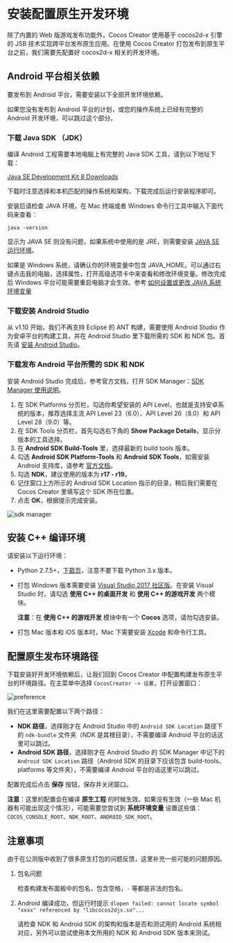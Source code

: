 # 安装配置原生开发环境

除了内置的 Web 版游戏发布功能外，Cocos Creator 使用基于 cocos2d-x 引擎的 JSB 技术实现跨平台发布原生应用。在使用 Cocos Creator 打包发布到原生平台之前，我们需要先配置好 cocos2d-x 相关的开发环境。

## Android 平台相关依赖

要发布到 Android 平台，需要安装以下全部开发环境依赖。

如果您没有发布到 Android 平台的计划，或您的操作系统上已经有完整的 Android 开发环境，可以跳过这个部分。

### 下载 Java SDK （JDK）

编译 Android 工程需要本地电脑上有完整的 Java SDK 工具，请到以下地址下载：

[Java SE Development Kit 8 Downloads](http://www.oracle.com/technetwork/java/javase/downloads/jdk8-downloads-2133151.html)

下载时注意选择和本机匹配的操作系统和架构，下载完成后运行安装程序即可。

安装后请检查 JAVA 环境，在 Mac 终端或者 Windows 命令行工具中输入下面代码来查看：

```
java -version
```

显示为 JAVA SE 则没有问题，如果系统中使用的是 JRE，则需要安装 [JAVA SE 运行环境](http://www.oracle.com/technetwork/java/javase/downloads/index.html)。

如果是 Windows 系统，请确认你的环境变量中包含 JAVA_HOME。可以通过右键点击我的电脑，选择属性，打开高级选项卡中来查看和修改环境变量。修改完成后 Windows 平台可能需要重启电脑才会生效。参考 [如何设置或更改 JAVA 系统环境变量](https://www.java.com/zh_CN/download/help/path.xml)

### 下载安装 Android Studio

从 v1.10 开始，我们不再支持 Eclipse 的 ANT 构建，需要使用 Android Studio 作为安卓平台的构建工具，并在 Android Studio 里下载所需的 SDK 和 NDK 包。首先请 [安装 Android Studio](http://www.android-studio.org/)。

### 下载发布 Android 平台所需的 SDK 和 NDK

安装 Android Studio 完成后，参考官方文档，打开 SDK Manager：[SDK Manager 使用说明](https://developer.android.google.cn/studio/intro/update.html#sdk-manager)。

1. 在 SDK Platforms 分页栏，勾选你希望安装的 API Level，也就是支持安卓系统的版本，推荐选择主流 API Level 23（6.0）、API Level 26（8.0）和 API Level 28（9.0）等。
2. 在 SDK Tools 分页栏，首先勾选右下角的 **Show Package Details**，显示分版本的工具选择。
3. 在 **Android SDK Build-Tools** 里，选择最新的 build tools 版本。
4. 勾选 **Android SDK Platform-Tools** 和 **Android SDK Tools**，如需安装 Android 支持库，请参考 [官方文档](https://developer.android.google.cn/topic/libraries/support-library/setup)。
5. 勾选 **NDK**，建议使用的版本为 **r17 - r19**。
6. 记住窗口上方所示的 Android SDK Location 指示的目录，稍后我们需要在 Cocos Creator 里填写这个 SDK 所在位置。
7. 点击 **OK**，根据提示完成安装。

![sdk manager](https://gitee.com/nlpleaf/PicGo/raw/master/native-develop.jpg)

## 安装 C++ 编译环境

请安装以下运行环境：

- Python 2.7.5+，[下载页](https://www.python.org/downloads/)，注意不要下载 Python 3.x 版本。

- 打包 Windows 版本需要安装 [Visual Studio 2017 社区版](https://www.visualstudio.com/downloads/download-visual-studio-vs)。在安装 Visual Studio 时，请勾选 **使用 C++ 的桌面开发** 和 **使用 C++ 的游戏开发** 两个模块。

  **注意**：在 **使用 C++ 的游戏开发** 模块中有一个 **Cocos** 选项，请勿勾选安装。

- 打包 Mac 版本和 iOS 版本时，Mac 下需要安装 [Xcode](https://developer.apple.com/xcode/download/) 和命令行工具。

## 配置原生发布环境路径

下载安装好开发环境依赖后，让我们回到 Cocos Creator 中配置构建发布原生平台的环境路径。在主菜单中选择 `CocosCreator -> 设置`，打开设置窗口：

![preference](https://gitee.com/nlpleaf/PicGo/raw/master/sdk-manager.jpg)

我们在这里需要配置以下两个路径：

- **NDK 路径**，选择刚才在 Android Studio 中的 `Android SDK Location` 路径下的 `ndk-bundle` 文件夹（NDK 是其根目录），不需要编译 Android 平台的话这里可以跳过。
- **Android SDK 路径**，选择刚才在 Android Studio 的 SDK Manager 中记下的 `Android SDK Location` 路径（Android SDK 的目录下应该包含 build-tools、platforms 等文件夹），不需要编译 Android 平台的话这里可以跳过。

配置完成后点击 **保存** 按钮，保存并关闭窗口。

**注意**：这里的配置会在编译 **原生工程** 的时候生效。如果没有生效（一些 Mac 机器有可能出现这个情况），可能需要您尝试到 **系统环境变量** 设置这些值：`COCOS_CONSOLE_ROOT`、`NDK_ROOT`、`ANDROID_SDK_ROOT`。

## 注意事项

由于在公测版中收到了很多原生打包的问题反馈，这里补充一些可能的问题原因。

1. 包名问题

   检查构建发布面板中的包名，包含空格，`-` 等都是非法的包名。

2. Android 编译成功，但运行时提示 `dlopen failed: cannot locate symbol "xxxx" referenced by "libcocos2djs.so"...`

   请检查 NDK 和 Android SDK 的架构和版本是否和测试用的 Android 系统相对应，另外可以尝试使用本文所用的 NDK 和 Android SDK 版本来测试。
